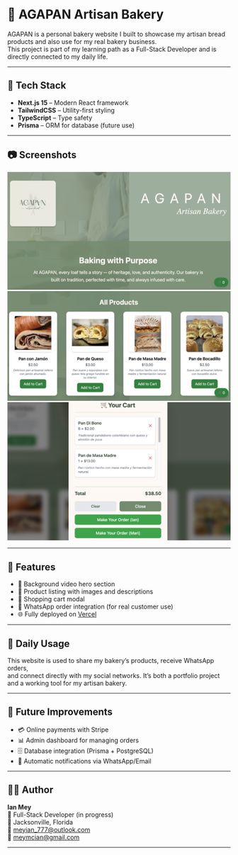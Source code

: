 # 🥖 AGAPAN Artisan Bakery  

AGAPAN is a personal bakery website I built to showcase my artisan bread products and also use for my real bakery business.  
This project is part of my learning path as a Full-Stack Developer and is directly connected to my daily life.  

---

## 🚀 Tech Stack
- **Next.js 15** – Modern React framework  
- **TailwindCSS** – Utility-first styling  
- **TypeScript** – Type safety  
- **Prisma** – ORM for database (future use)  

---

## 📷 Screenshots
![Home Page](public/images/screenshot-home.png)  
![Products](public/images/screenshot-products.png)  
![Cart](public/images/screenshot-cart.png)  

---

## 📌 Features
- 🎥 Background video hero section  
- 🥯 Product listing with images and descriptions  
- 🛒 Shopping cart modal  
- 📱 WhatsApp order integration (for real customer use)  
- 🌐 Fully deployed on [Vercel](https://agapan-website.vercel.app)  

---

## 📖 Daily Usage
This website is used to share my bakery’s products, receive WhatsApp orders,  
and connect directly with my social networks. It’s both a portfolio project  
and a working tool for my artisan bakery.  

---

## 📌 Future Improvements
- 💳 Online payments with Stripe  
- 📊 Admin dashboard for managing orders  
- 🗄️ Database integration (Prisma + PostgreSQL)  
- 📢 Automatic notifications via WhatsApp/Email  

---

## 👨‍💻 Author
**Ian Mey**  
💼 Full-Stack Developer (in progress)  
📍 Jacksonville, Florida  
📧 meyian_777@outlook.com  
📧 meymcian@gmail.com  

---